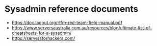 # Sysadmin reference documents

- <https://doc.lagout.org/rtfm-red-team-field-manual.pdf>
- <https://www.serversaustralia.com.au/resources/blog/ultimate-list-of-cheatsheets-for-a-sysadmin/>
- <https://serversforhackers.com/>
